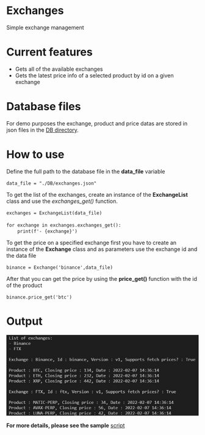 # Exchanges
Simple exchange management

# Current features
- Gets all of the available exchanges
- Gets the latest price info of a selected product by id on a given exchange

# Database files

For demo purposes the exchange, product and price datas are stored in json files in the [DB directory](https://github.com/czuczorf/Exchanges/tree/main/DB). 

# How to use

Define the full path to the database file in the **data_file** variable
```
data_file = "./DB/exchanges.json"
```

To get the list of the exchanges, create an instance of the **ExchangeList** class and use the *exchanges_get()* function.

```
exchanges = ExchangeList(data_file)

for exchange in exchanges.exchanges_get():
    print(f'- {exchange}')
```

To get the price on a specified exchange first you have to create an instance of the **Exchange** class and as parameters use the exchange id and the data file
```
binance = Exchange('binance',data_file)
```

After that you can get the price by using the **price_get()** function with the id of the product
```
binance.price_get('btc')
```

# Output

![Output](https://github.com/czuczorf/Exchanges/blob/main/images/output.jpg)

**For more details, please see the sample** [script](https://github.com/czuczorf/Exchanges/blob/main/Exchange-sample.py)

